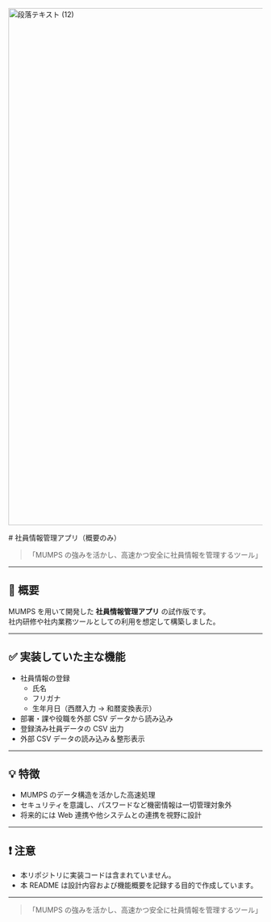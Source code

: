 <p>
  <img width="1536" height="1024" alt="段落テキスト (12)" src="https://github.com/user-attachments/assets/3b97a395-a3a4-49e2-bdb7-529bad89da97" />

</p>
# 社員情報管理アプリ（概要のみ）

> 「MUMPS の強みを活かし、高速かつ安全に社員情報を管理するツール」

---

## 📌 概要

MUMPS を用いて開発した **社員情報管理アプリ** の試作版です。  
社内研修や社内業務ツールとしての利用を想定して構築しました。

---

## ✅ 実装していた主な機能

- 社員情報の登録
  - 氏名
  - フリガナ
  - 生年月日（西暦入力 → 和暦変換表示）
- 部署・課や役職を外部 CSV データから読み込み
- 登録済み社員データの CSV 出力
- 外部 CSV データの読み込み＆整形表示

---

## 💡 特徴

- MUMPS のデータ構造を活かした高速処理
- セキュリティを意識し、パスワードなど機密情報は一切管理対象外
- 将来的には Web 連携や他システムとの連携を視野に設計

---

## ❗ 注意

- 本リポジトリに実装コードは含まれていません。  
- 本 README は設計内容および機能概要を記録する目的で作成しています。

---

> 「MUMPS の強みを活かし、高速かつ安全に社員情報を管理するツール」
